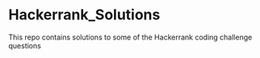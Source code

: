 # Hackerrank_Solutions
This repo contains solutions to some of the Hackerrank coding challenge questions
